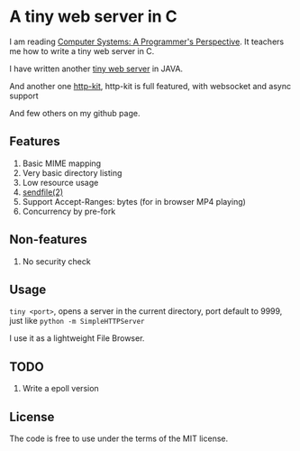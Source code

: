 A tiny web server in C
======================

I am reading
[Computer Systems: A Programmer's Perspective](http://csapp.cs.cmu.edu/).
It teachers me how to write a tiny web server in C.

I have written another
[tiny web server](https://github.com/shenfeng/nio-httpserver) in JAVA.

And another one [http-kit](https://github.com/http-kit/http-kit), http-kit is full featured, with websocket and async support

And few others on my github page.

Features
--------

1. Basic MIME mapping
2. Very basic directory listing
3. Low resource usage
4. [sendfile(2)](http://kernel.org/doc/man-pages/online/pages/man2/sendfile.2.html)
5. Support Accept-Ranges: bytes (for in browser MP4 playing)
6. Concurrency by pre-fork

Non-features
------------

1. No security check

Usage
-----

`tiny <port>`, opens a server in the current directory, port
default to 9999, just like `python -m SimpleHTTPServer`

I use it as a lightweight File Browser.


TODO
----

1. Write a epoll version


License
-------

The code is free to use under the terms of the MIT license.

